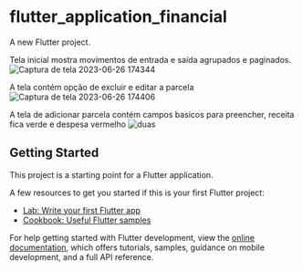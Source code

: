 # flutter_application_financial

A new Flutter project.

Tela inicial mostra movimentos de entrada e saída agrupados e paginados.
![Captura de tela 2023-06-26 174344](https://github.com/viniciudev/flutter_application_financial/assets/137787628/234e9517-7436-4ce3-84a8-206d568f8af1)

A tela contém opção de excluir e editar a parcela
![Captura de tela 2023-06-26 174406](https://github.com/viniciudev/flutter_application_financial/assets/137787628/452f2bb3-bda9-4f00-a9ec-bd61953d1ad3)

A tela de adicionar parcela contém campos basicos para preencher, receita fica verde e despesa vermelho
![duas](https://github.com/viniciudev/flutter_application_financial/assets/137787628/4a0f74cc-2cc6-4139-bebb-179c08ca9880)

## Getting Started

This project is a starting point for a Flutter application.

A few resources to get you started if this is your first Flutter project:

- [Lab: Write your first Flutter app](https://docs.flutter.dev/get-started/codelab)
- [Cookbook: Useful Flutter samples](https://docs.flutter.dev/cookbook)

For help getting started with Flutter development, view the
[online documentation](https://docs.flutter.dev/), which offers tutorials,
samples, guidance on mobile development, and a full API reference.

